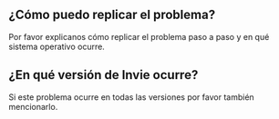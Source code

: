 ## ¿Cómo puedo replicar el problema?
Por favor explicanos cómo replicar el problema paso a paso y en qué sistema operativo ocurre.
## ¿En qué versión de Invie ocurre?
Si este problema ocurre en todas las versiones por favor también mencionarlo.
